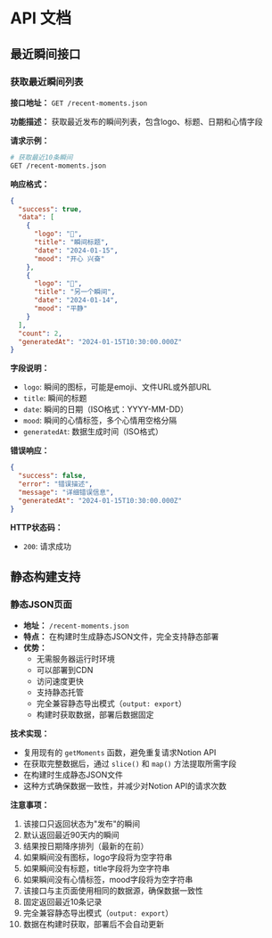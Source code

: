 # API 文档

## 最近瞬间接口

### 获取最近瞬间列表

**接口地址：** `GET /recent-moments.json`

**功能描述：** 获取最近发布的瞬间列表，包含logo、标题、日期和心情字段

**请求示例：**
```bash
# 获取最近10条瞬间
GET /recent-moments.json
```

**响应格式：**
```json
{
  "success": true,
  "data": [
    {
      "logo": "🎉",
      "title": "瞬间标题",
      "date": "2024-01-15",
      "mood": "开心 兴奋"
    },
    {
      "logo": "📝",
      "title": "另一个瞬间",
      "date": "2024-01-14",
      "mood": "平静"
    }
  ],
  "count": 2,
  "generatedAt": "2024-01-15T10:30:00.000Z"
}
```

**字段说明：**
- `logo`: 瞬间的图标，可能是emoji、文件URL或外部URL
- `title`: 瞬间的标题
- `date`: 瞬间的日期（ISO格式：YYYY-MM-DD）
- `mood`: 瞬间的心情标签，多个心情用空格分隔
- `generatedAt`: 数据生成时间（ISO格式）

**错误响应：**
```json
{
  "success": false,
  "error": "错误描述",
  "message": "详细错误信息",
  "generatedAt": "2024-01-15T10:30:00.000Z"
}
```

**HTTP状态码：**
- `200`: 请求成功

## 静态构建支持

### 静态JSON页面
- **地址：** `/recent-moments.json`
- **特点：** 在构建时生成静态JSON文件，完全支持静态部署
- **优势：** 
  - 无需服务器运行时环境
  - 可以部署到CDN
  - 访问速度更快
  - 支持静态托管
  - 完全兼容静态导出模式（`output: export`）
  - 构建时获取数据，部署后数据固定

**技术实现：**
- 复用现有的 `getMoments` 函数，避免重复请求Notion API
- 在获取完整数据后，通过 `slice()` 和 `map()` 方法提取所需字段
- 在构建时生成静态JSON文件
- 这种方式确保数据一致性，并减少对Notion API的请求次数

**注意事项：**
1. 该接口只返回状态为"发布"的瞬间
2. 默认返回最近90天内的瞬间
3. 结果按日期降序排列（最新的在前）
4. 如果瞬间没有图标，logo字段将为空字符串
5. 如果瞬间没有标题，title字段将为空字符串
6. 如果瞬间没有心情标签，mood字段将为空字符串
7. 该接口与主页面使用相同的数据源，确保数据一致性
8. 固定返回最近10条记录
9. 完全兼容静态导出模式（`output: export`）
10. 数据在构建时获取，部署后不会自动更新 